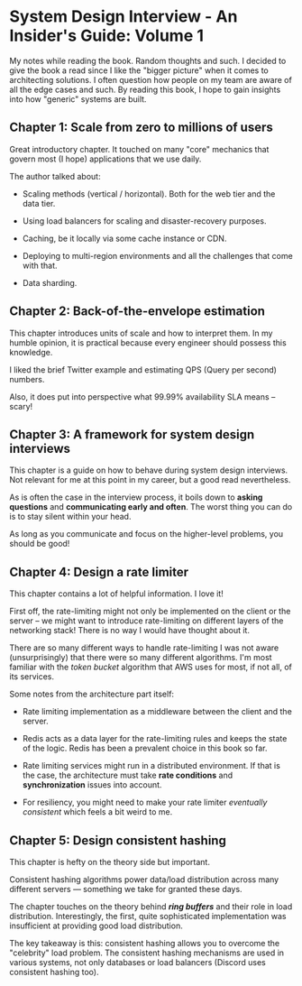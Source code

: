 # System Design Interview - An Insider's Guide: Volume 1

My notes while reading the book. Random thoughts and such.
I decided to give the book a read since I like the "bigger picture" when it comes to architecting solutions. I often question how people on my team are aware of all the edge cases and such. By reading this book, I hope to gain insights into how "generic" systems are built.

## Chapter 1: Scale from zero to millions of users

Great introductory chapter. It touched on many "core" mechanics that govern most (I hope) applications that we use daily.

The author talked about:

- Scaling methods (vertical / horizontal). Both for the web tier and the data tier.

- Using load balancers for scaling and disaster-recovery purposes.

- Caching, be it locally via some cache instance or CDN.

- Deploying to multi-region environments and all the challenges that come with that.

- Data sharding.

## Chapter 2: Back-of-the-envelope estimation

This chapter introduces units of scale and how to interpret them.
In my humble opinion, it is practical because every engineer should possess this knowledge.

I liked the brief Twitter example and estimating QPS (Query per second) numbers.

Also, it does put into perspective what 99.99% availability SLA means – scary!

## Chapter 3: A framework for system design interviews

This chapter is a guide on how to behave during system design interviews. Not relevant for me at this point in my career, but a good read nevertheless.

As is often the case in the interview process, it boils down to **asking questions** and **communicating early and often**. The worst thing you can do is to stay silent within your head.

As long as you communicate and focus on the higher-level problems, you should be good!

## Chapter 4: Design a rate limiter

This chapter contains a lot of helpful information. I love it!

First off, the rate-limiting might not only be implemented on the client or the server – we might want to introduce rate-limiting on different layers of the networking stack! There is no way I would have thought about it.

There are so many different ways to handle rate-limiting I was not aware (unsurprisingly) that there were so many different algorithms. I'm most familiar with the _token bucket_ algorithm that AWS uses for most, if not all, of its services.

Some notes from the architecture part itself:

- Rate limiting implementation as a middleware between the client and the server.

- Redis acts as a data layer for the rate-limiting rules and keeps the state of the logic. Redis has been a prevalent choice in this book so far.

- Rate limiting services might run in a distributed environment. If that is the case, the architecture must take **rate conditions** and **synchronization** issues into account.

- For resiliency, you might need to make your rate limiter _eventually consistent_ which feels a bit weird to me.

## Chapter 5: Design consistent hashing

This chapter is hefty on the theory side but important.

Consistent hashing algorithms power data/load distribution across many different servers — something we take for granted these days.

The chapter touches on the theory behind **_ring buffers_** and their role in load distribution. Interestingly, the first, quite sophisticated implementation was insufficient at providing good load distribution.

The key takeaway is this: consistent hashing allows you to overcome the "celebrity" load problem. The consistent hashing mechanisms are used in various systems, not only databases or load balancers (Discord uses consistent hashing too).

